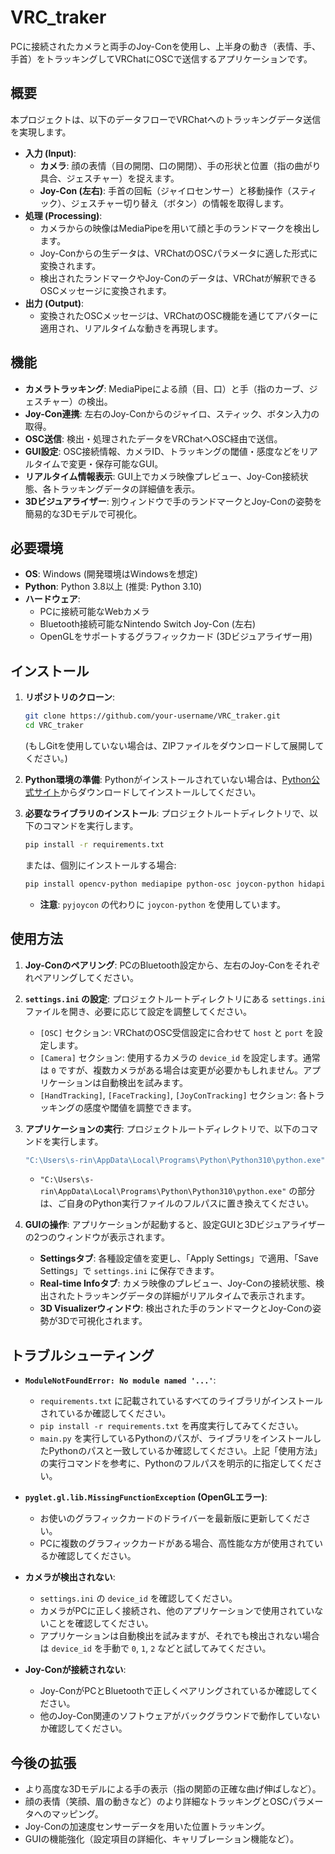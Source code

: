 # VRC_traker

PCに接続されたカメラと両手のJoy-Conを使用し、上半身の動き（表情、手、手首）をトラッキングしてVRChatにOSCで送信するアプリケーションです。

## 概要

本プロジェクトは、以下のデータフローでVRChatへのトラッキングデータ送信を実現します。

*   **入力 (Input)**:
    *   **カメラ**: 顔の表情（目の開閉、口の開閉）、手の形状と位置（指の曲がり具合、ジェスチャー）を捉えます。
    *   **Joy-Con (左右)**: 手首の回転（ジャイロセンサー）と移動操作（スティック）、ジェスチャー切り替え（ボタン）の情報を取得します。
*   **処理 (Processing)**:
    *   カメラからの映像はMediaPipeを用いて顔と手のランドマークを検出します。
    *   Joy-Conからの生データは、VRChatのOSCパラメータに適した形式に変換されます。
    *   検出されたランドマークやJoy-Conのデータは、VRChatが解釈できるOSCメッセージに変換されます。
*   **出力 (Output)**:
    *   変換されたOSCメッセージは、VRChatのOSC機能を通じてアバターに適用され、リアルタイムな動きを再現します。

## 機能

*   **カメラトラッキング**: MediaPipeによる顔（目、口）と手（指のカーブ、ジェスチャー）の検出。
*   **Joy-Con連携**: 左右のJoy-Conからのジャイロ、スティック、ボタン入力の取得。
*   **OSC送信**: 検出・処理されたデータをVRChatへOSC経由で送信。
*   **GUI設定**: OSC接続情報、カメラID、トラッキングの閾値・感度などをリアルタイムで変更・保存可能なGUI。
*   **リアルタイム情報表示**: GUI上でカメラ映像プレビュー、Joy-Con接続状態、各トラッキングデータの詳細値を表示。
*   **3Dビジュアライザー**: 別ウィンドウで手のランドマークとJoy-Conの姿勢を簡易的な3Dモデルで可視化。

## 必要環境

*   **OS**: Windows (開発環境はWindowsを想定)
*   **Python**: Python 3.8以上 (推奨: Python 3.10)
*   **ハードウェア**:
    *   PCに接続可能なWebカメラ
    *   Bluetooth接続可能なNintendo Switch Joy-Con (左右)
    *   OpenGLをサポートするグラフィックカード (3Dビジュアライザー用)

## インストール

1.  **リポジトリのクローン**:
    ```bash
    git clone https://github.com/your-username/VRC_traker.git
    cd VRC_traker
    ```
    (もしGitを使用していない場合は、ZIPファイルをダウンロードして展開してください。)

2.  **Python環境の準備**:
    Pythonがインストールされていない場合は、[Python公式サイト](https://www.python.org/downloads/)からダウンロードしてインストールしてください。

3.  **必要なライブラリのインストール**:
    プロジェクトルートディレクトリで、以下のコマンドを実行します。
    ```bash
    pip install -r requirements.txt
    ```
    または、個別にインストールする場合:
    ```bash
    pip install opencv-python mediapipe python-osc joycon-python hidapi pyglm Pillow pyglet
    ```
    *   **注意**: `pyjoycon` の代わりに `joycon-python` を使用しています。

## 使用方法

1.  **Joy-Conのペアリング**:
    PCのBluetooth設定から、左右のJoy-Conをそれぞれペアリングしてください。

2.  **`settings.ini` の設定**:
    プロジェクトルートディレクトリにある `settings.ini` ファイルを開き、必要に応じて設定を調整してください。
    *   `[OSC]` セクション: VRChatのOSC受信設定に合わせて `host` と `port` を設定します。
    *   `[Camera]` セクション: 使用するカメラの `device_id` を設定します。通常は `0` ですが、複数カメラがある場合は変更が必要かもしれません。アプリケーションは自動検出を試みます。
    *   `[HandTracking]`, `[FaceTracking]`, `[JoyConTracking]` セクション: 各トラッキングの感度や閾値を調整できます。

3.  **アプリケーションの実行**:
    プロジェクトルートディレクトリで、以下のコマンドを実行します。
    ```bash
    "C:\Users\s-rin\AppData\Local\Programs\Python\Python310\python.exe" VRC_tracker/main.py
    ```
    *   `"C:\Users\s-rin\AppData\Local\Programs\Python\Python310\python.exe"` の部分は、ご自身のPython実行ファイルのフルパスに置き換えてください。

4.  **GUIの操作**:
    アプリケーションが起動すると、設定GUIと3Dビジュアライザーの2つのウィンドウが表示されます。
    *   **Settingsタブ**: 各種設定値を変更し、「Apply Settings」で適用、「Save Settings」で `settings.ini` に保存できます。
    *   **Real-time Infoタブ**: カメラ映像のプレビュー、Joy-Conの接続状態、検出されたトラッキングデータの詳細がリアルタイムで表示されます。
    *   **3D Visualizerウィンドウ**: 検出された手のランドマークとJoy-Conの姿勢が3Dで可視化されます。

## トラブルシューティング

*   **`ModuleNotFoundError: No module named '...'`**:
    *   `requirements.txt` に記載されているすべてのライブラリがインストールされているか確認してください。
    *   `pip install -r requirements.txt` を再度実行してみてください。
    *   `main.py` を実行しているPythonのパスが、ライブラリをインストールしたPythonのパスと一致しているか確認してください。上記「使用方法」の実行コマンドを参考に、Pythonのフルパスを明示的に指定してください。

*   **`pyglet.gl.lib.MissingFunctionException` (OpenGLエラー)**:
    *   お使いのグラフィックカードのドライバーを最新版に更新してください。
    *   PCに複数のグラフィックカードがある場合、高性能な方が使用されているか確認してください。

*   **カメラが検出されない**:
    *   `settings.ini` の `device_id` を確認してください。
    *   カメラがPCに正しく接続され、他のアプリケーションで使用されていないことを確認してください。
    *   アプリケーションは自動検出を試みますが、それでも検出されない場合は `device_id` を手動で `0`, `1`, `2` などと試してみてください。

*   **Joy-Conが接続されない**:
    *   Joy-ConがPCとBluetoothで正しくペアリングされているか確認してください。
    *   他のJoy-Con関連のソフトウェアがバックグラウンドで動作していないか確認してください。

## 今後の拡張

*   より高度な3Dモデルによる手の表示（指の関節の正確な曲げ伸ばしなど）。
*   顔の表情（笑顔、眉の動きなど）のより詳細なトラッキングとOSCパラメータへのマッピング。
*   Joy-Conの加速度センサーデータを用いた位置トラッキング。
*   GUIの機能強化（設定項目の詳細化、キャリブレーション機能など）。
